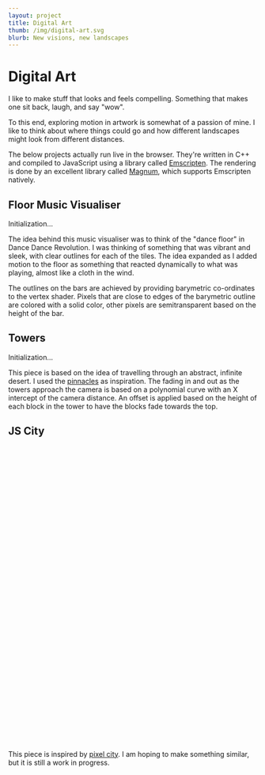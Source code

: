 ```yaml
---
layout: project
title: Digital Art
thumb: /img/digital-art.svg
blurb: New visions, new landscapes
---
```


Digital Art
===========

I like to make stuff that looks and feels compelling. Something that makes one
sit back, laugh, and say "wow".

To this end, exploring motion in artwork is somewhat of a passion of mine. I
like to think about where things could go and how different landscapes might
look from different distances.

The below projects actually run live in the browser. They're written in
C++ and compiled to JavaScript using a library called [Emscripten](http://github.com/kripken/emscripten).
The rendering is done by an excellent library called [Magnum](http://github.com/mosra/magnum),
which supports Emscripten natively.

Floor Music Visualiser
----------------------

<div class="emscripten-wrapper">
    <canvas class="emscripten-canvas" id="fmv-module"></canvas>
    <div id="fmv-status" class="emscripten-status-description">Initialization...</div>
    <script src="{{ "/js/fmv-emscripten-wrapper.js" | prepend: site.baseurl }} "></script>
    <script src="{{ "/js/Loader.js" | prepend: site.baseurl }}"></script>
</div>

The idea behind this music visualiser was to think of the "dance floor"
in Dance Dance Revolution. I was thinking of something that was vibrant and
sleek, with clear outlines for each of the tiles. The idea expanded as I
added motion to the floor as something that reacted dynamically to what was
playing, almost like a cloth in the wind.

The outlines on the bars are achieved by providing barymetric co-ordinates
to the vertex shader. Pixels that are close to edges of the barymetric
outline are colored with a solid color, other pixels are semitransparent
based on the height of the bar.

Towers
------

<div class="emscripten-wrapper">
    <canvas class="emscripten-canvas" id="towers-module"></canvas>
    <div id="towers-status" class="emscripten-status-description">Initialization...</div>
    <script src="{{ "/js/towers.js" | prepend: site.baseurl }} "></script>
    <script src="{{ "/js/TowersLoader.js" | prepend: site.baseurl }}"></script>
</div>

This piece is based on the idea of travelling through an abstract, infinite
desert. I used the [pinnacles](https://en.wikipedia.org/wiki/The_Pinnacles_(Western_Australia))
as inspiration. The fading in and out as the towers approach the camera
is based on a polynomial curve with an X intercept of the camera distance. An
offset is applied based on the height of each block in the tower to have
the blocks fade towards the top.


JS City
-------

<div class="emscripten-wrapper" id="js-city-canvas" style="height: 600px">
    <script id="skyboxVertexShader" type="x-shader/x-vertex">
        varying vec3 vPosition;
        void main() {
            vPosition = position;
            gl_Position = projectionMatrix * modelViewMatrix * vec4(position, 1.0);
        }
    </script>
    <script id="skyboxFragmentShader" type="x-shader/x-fragment">
        varying vec3 vPosition;
        void main() {
            gl_FragColor = vec4(0.0, 0.0, -vPosition.y / 100.0 + 0.35, 1.0);
        }
    </script>
    <script src="{{ "/js/three.min.js" | prepend: site.baseurl }} "></script>
    <script src="{{ "/js/JSCity.js" | prepend: site.baseurl }} "></script>
</div>

This piece is inspired by [pixel city](https://www.youtube.com/watch?v=-d2-PtK4F6Y).
I am hoping to make something similar, but it is still a work in progress.
